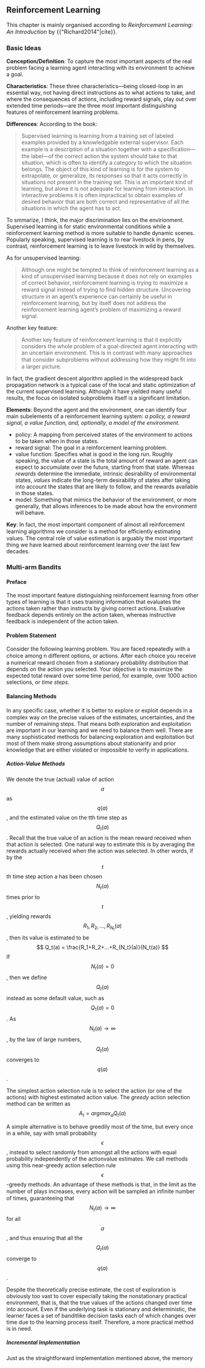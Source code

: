 ## Reinforcement Learning

<p style="font-size: 11pt">This chapter is mainly organised according to <i>Reinforcement Learning: An Introduction</i> by {{"Richard2014"|cite}}.</p>

### Basic Ideas

**Conception/Definition**: To capture the most important aspects of the real problem facing a learning agent interacting with its environment to achieve a goal.

**Characteristics**: These three characteristics—being closed-loop in an essential way, not having direct instructions as to what actions to take, and where the consequences of actions, including reward signals, play out over extended time periods—are the three most important distinguishing features of reinforcement learning problems.

**Differences**: According to the book:

> Supervised learning is learning from a training set of labeled examples provided by a knowledgable external supervisor. Each example is a description of a situation together with a speciﬁcation—the label—of the correct action the system should take to that situation, which is often to identify a category to which the situation belongs. The object of this kind of learning is for the system to extrapolate, or generalize, its responses so that it acts correctly in situations not present in the training set. This is an important kind of learning, but alone it is not adequate for learning from interaction. In interactive problems it is often impractical to obtain examples of desired behavior that are both correct and representative of all the situations in which the agent has to act.

To smmarize, I think, the major discrimination lies on the envirionment. Supervised learning is for static environmental conditions while a reinforcement learning method is more suitable to handle dynamic scenes. Popularly speaking, supervised learning is to rear livestock in pens, by contrast, reinforcement learning is to leave livestock in wild by themselves. 

As for unsupervised learning:

> Although one might be tempted to think of reinforcement learning as a kind of unsupervised learning because it does not rely on examples of correct behavior, reinforcement learning is trying to maximize a reward signal instead of trying to ﬁnd hidden structure. Uncovering structure in an agent’s experience can certainly be useful in reinforcement learning, but by itself does not address the reinforcement learning agent’s problem of maximizing a reward signal.

Another key feature: 

> Another key feature of reinforcement learning is that it explicitly considers the whole problem of a goal-directed agent interacting with an uncertain environment. This is in contrast with many approaches that consider subproblems without addressing how they might ﬁt into a larger picture. 

In fact, the gradient descent algorithm applied in the widespread back propagation network is a typical case of the local and static optimization of the current supervised learning. Although it have yielded many useful results, the focus on isolated subproblems itself is a significant limitation.

**Elements**: Beyond the agent and the environment, one can identify four main subelements of a reinforcement learning system: *a policy, a reward signal, a value function, and, optionally, a model of the environment*.

- policy: A mapping from perceived states of the environment to actions to be taken when in those states.
- reward signal: The goal in a reinforcement learning problem.
- value function: Specifies what is good in the long run. Roughly speaking, the value of a state is the total amount of reward an agent can expect to accumulate over the future, starting from that state. Whereas *rewards* determine the immediate, intrinsic desirability of environmental states, *values* indicate the long-term desirability of states after taking into account the states that are likely to follow, and the rewards available in those states.
- model: Something that mimics the behavior of the environment, or more generally, that allows inferences to be made about how the environment will behave.

**Key**: In fact, the most important component of almost all reinforcement learning algorithms we consider is a method for eﬃciently estimating values. The central role of value estimation is arguably the most important thing we have learned about reinforcement learning over the last few decades.

### Multi-arm Bandits

#### Preface

The most important feature distinguishing reinforcement learning from other types of learning is that it uses training information that evaluates the actions taken rather than instructs by giving correct actions.  Evaluative feedback depends entirely on the action taken, whereas instructive feedback is independent of the action taken. 

#### Problem Statement

Consider the following learning problem. You are faced repeatedly with a choice among n diﬀerent options, or actions. After each choice you receive a numerical reward chosen from a stationary probability distribution that depends on the action you selected. Your objective is to maximize the expected total reward over some time period, for example, over 1000 action selections, or *time steps*.

#### Balancing Methods

In any speciﬁc case, whether it is better to explore or exploit depends in a complex way on the precise values of the estimates, uncertainties, and the number of remaining steps. That means both exploration and exploitation are important in our learning and we need to balance them well. There are many sophisticated methods for balancing exploration and exploitation but most of them make strong assumptions about stationarity and prior knowledge that are either violated or impossible to verify in applications. 

##### Action-Value Methods

We denote the true (actual) value of action $$a$$ as $$q(a)$$, and the estimated value on the tth time step as $$Q_t(a)$$. Recall that the true value of an action is the mean reward received when that action is selected. One natural way to estimate this is by averaging the rewards actually received when the action was selected. In other words, if by the $$t$$th time step action a has been chosen $$N_t(a)$$ times prior to $$t$$, yielding rewards $$R_1,R_2,...,R_{N_t}(a)$$, then its value is estimated to be 
$$
Q_t(a) = \frac{R_1+R_2+...+R_{N_t}(a)}{N_t(a)}
$$
If $$N_t(a) = 0$$, then we define $$Q_t(a)$$ instead as some default value, such as $$Q_1(a)=0$$. As $$N_t(a) \rightarrow \infty$$, by the law of large numbers, $$Q_t(a)$$ converges to $$q(a)$$.

The simplest action selection rule is to select the action (or one of the actions) with highest estimated action value. The *greedy* action selection method can be written as 
$$
A_t = argmax_a Q_t(a)
$$

A simple alternative is to behave greedily most of the time, but every once in a while, say with small probability $$\epsilon$$, instead to select randomly from amongst all the actions with equal probability independently of the actionvalue estimates. We call methods using this near-greedy action selection rule $$\epsilon$$-greedy methods. An advantage of these methods is that, in the limit as the number of plays increases, every action will be sampled an inﬁnite number of times, guaranteeing that $$N_t(a) \rightarrow \infty$$ for all $$a$$, and thus ensuring that all the $$Q_t(a)$$ converge to $$q(a)$$.

Despite the theoretically precise estimate, the cost of exploration is obviously too vast to cover especially taking the nonstationary practical environment, that is, that the true values of the actions changed over time into account. Even if the underlying task is stationary and deterministic, the learner faces a set of banditlike decision tasks each of which changes over time due to the learning process itself. Therefore, a more practical method is in need. 

##### Incremental Implementation

Just as the straightforward implementation mentioned above, the memory 